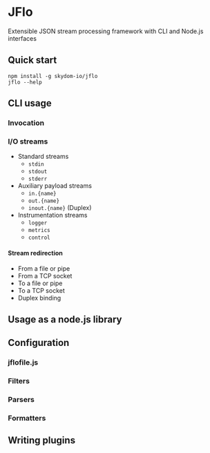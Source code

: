 # JFlo

Extensible JSON stream processing framework with CLI and Node.js interfaces

## Quick start

```
npm install -g skydom-io/jflo
jflo --help
```

## CLI usage

### Invocation

### I/O streams

- Standard streams
    - `stdin`
    - `stdout`
    - `stderr`
- Auxiliary payload streams
    - `in.{name}`
    - `out.{name}`
    - `inout.{name}` (Duplex)
- Instrumentation streams
    - `logger`
    - `metrics`
    - `control`

#### Stream redirection
- From a file or pipe
- From a TCP socket
- To a file or pipe
- To a TCP socket
- Duplex binding

## Usage as a node.js library

## Configuration

### jflofile.js

### Filters

### Parsers

### Formatters

## Writing plugins
